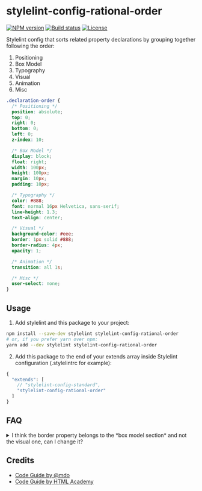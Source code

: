 # stylelint-config-rational-order

[![NPM version][version-img]][npm-url] [![Build status][ci-img]][ci-url] [![License][l-img]][l-url]

Stylelint config that sorts related property declarations by grouping together following the order:

1.  Positioning
2.  Box Model
3.  Typography
4.  Visual
5.  Animation
6.  Misc

```css
.declaration-order {
  /* Positioning */
  position: absolute;
  top: 0;
  right: 0;
  bottom: 0;
  left: 0;
  z-index: 10;

  /* Box Model */
  display: block;
  float: right;
  width: 100px;
  height: 100px;
  margin: 10px;
  padding: 10px;

  /* Typography */
  color: #888;
  font: normal 16px Helvetica, sans-serif;
  line-height: 1.3;
  text-align: center;

  /* Visual */
  background-color: #eee;
  border: 1px solid #888;
  border-radius: 4px;
  opacity: 1;

  /* Animation */
  transition: all 1s;

  /* Misc */
  user-select: none;
}
```

## Usage

1.  Add stylelint and this package to your project:

```bash
npm install --save-dev stylelint stylelint-config-rational-order
# or, if you prefer yarn over npm:
yarn add --dev stylelint stylelint-config-rational-order
```

2.  Add this package to the end of your extends array inside Stylelint
    configuration (.stylelintrc for example):

```javascript
{
  "extends": [
    // "stylelint-config-standard",
    "stylelint-config-rational-order"
  ]
}
```

## FAQ

<details>
  <summary>I think the border property belongs to the *box model section* and not the visual one, can I change it?</summary>

  Sure, just extend your configuration a little different:

  ```javascript
  {
    "extends": [
      // "stylelint-config-standard",
      "stylelint-config-rational-order/borderInBoxModel"
    ]
  }
  ```
</details>

## Credits

* [Code Guide by @mdo](http://codeguide.co/)
* [Code Guide by HTML Academy](https://github.com/htmlacademy/codeguide)


[npm-url]: https://www.npmjs.com/package/stylelint-config-rational-order
[version-img]: https://img.shields.io/npm/v/stylelint-config-rational-order.svg?style=flat-square
[ci-url]: https://travis-ci.org/constverum/stylelint-config-rational-order
[ci-img]: https://img.shields.io/travis/constverum/stylelint-config-rational-order.svg?style=flat-square
[l-url]: https://www.npmjs.com/package/stylelint-config-rational-order
[l-img]: https://img.shields.io/npm/l/stylelint-config-rational-order.svg?style=flat-square
